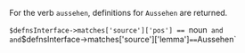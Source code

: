 For the verb `aussehen`, definitions for `Aussehen` are returned. 

`$defnsInterface->matches['source']['pos'] == `noun`  and and `$defnsInterface->matches['source']['lemma']` == `Aussehen`
